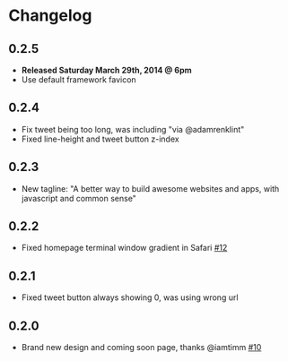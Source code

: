 # Changelog

## 0.2.5

  - **Released Saturday March 29th, 2014 @ 6pm**
  - Use default framework favicon

## 0.2.4

  - Fix tweet being too long, was including "via @adamrenklint"
  - Fixed line-height and tweet button z-index

## 0.2.3

  - New tagline: "A better way to build awesome websites and apps, with javascript and common sense"

## 0.2.2

  - Fixed homepage terminal window gradient in Safari [#12](https://github.com/adamrenklint/asimovjs.org/issues/12)

## 0.2.1

  - Fixed tweet button always showing 0, was using wrong url

## 0.2.0

  - Brand new design and coming soon page, thanks @iamtimm [#10](https://github.com/adamrenklint/asimovjs.org/issues/10)
